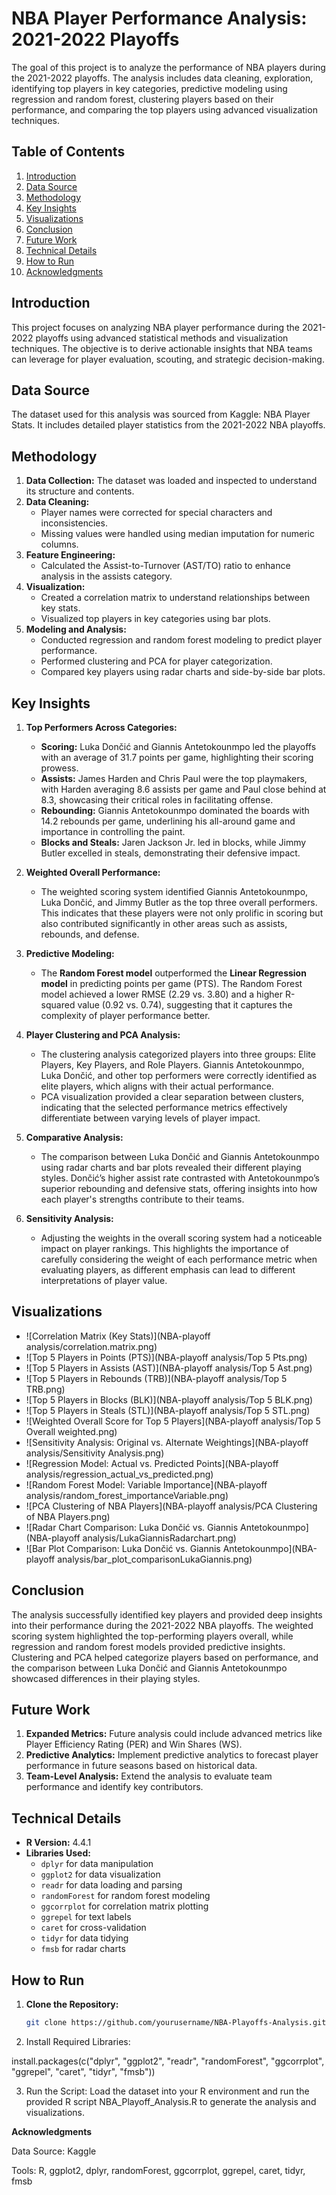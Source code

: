 # NBA Player Performance Analysis: 2021-2022 Playoffs

The goal of this project is to analyze the performance of NBA players during the 2021-2022 playoffs. The analysis includes data cleaning, exploration, identifying top players in key categories, predictive modeling using regression and random forest, clustering players based on their performance, and comparing the top players using advanced visualization techniques.

## Table of Contents

1. [Introduction](#introduction)
2. [Data Source](#data-source)
3. [Methodology](#methodology)
4. [Key Insights](#key-insights)
5. [Visualizations](#visualizations)
6. [Conclusion](#conclusion)
7. [Future Work](#future-work)
8. [Technical Details](#technical-details)
9. [How to Run](#how-to-run)
10. [Acknowledgments](#acknowledgments)

## Introduction

This project focuses on analyzing NBA player performance during the 2021-2022 playoffs using advanced statistical methods and visualization techniques. The objective is to derive actionable insights that NBA teams can leverage for player evaluation, scouting, and strategic decision-making.

## Data Source

The dataset used for this analysis was sourced from Kaggle: NBA Player Stats. It includes detailed player statistics from the 2021-2022 NBA playoffs.

## Methodology

1. **Data Collection:** The dataset was loaded and inspected to understand its structure and contents.
2. **Data Cleaning:**
   - Player names were corrected for special characters and inconsistencies.
   - Missing values were handled using median imputation for numeric columns.
3. **Feature Engineering:**
   - Calculated the Assist-to-Turnover (AST/TO) ratio to enhance analysis in the assists category.
4. **Visualization:**
   - Created a correlation matrix to understand relationships between key stats.
   - Visualized top players in key categories using bar plots.
5. **Modeling and Analysis:**
   - Conducted regression and random forest modeling to predict player performance.
   - Performed clustering and PCA for player categorization.
   - Compared key players using radar charts and side-by-side bar plots.

## Key Insights

1. **Top Performers Across Categories:**
   - **Scoring:** Luka Dončić and Giannis Antetokounmpo led the playoffs with an average of 31.7 points per game, highlighting their scoring prowess.
   - **Assists:** James Harden and Chris Paul were the top playmakers, with Harden averaging 8.6 assists per game and Paul close behind at 8.3, showcasing their critical roles in facilitating offense.
   - **Rebounding:** Giannis Antetokounmpo dominated the boards with 14.2 rebounds per game, underlining his all-around game and importance in controlling the paint.
   - **Blocks and Steals:** Jaren Jackson Jr. led in blocks, while Jimmy Butler excelled in steals, demonstrating their defensive impact.

2. **Weighted Overall Performance:**
   - The weighted scoring system identified Giannis Antetokounmpo, Luka Dončić, and Jimmy Butler as the top three overall performers. This indicates that these players were not only prolific in scoring but also contributed significantly in other areas such as assists, rebounds, and defense.

3. **Predictive Modeling:**
   - The **Random Forest model** outperformed the **Linear Regression model** in predicting points per game (PTS). The Random Forest model achieved a lower RMSE (2.29 vs. 3.80) and a higher R-squared value (0.92 vs. 0.74), suggesting that it captures the complexity of player performance better.

4. **Player Clustering and PCA Analysis:**
   - The clustering analysis categorized players into three groups: Elite Players, Key Players, and Role Players. Giannis Antetokounmpo, Luka Dončić, and other top performers were correctly identified as elite players, which aligns with their actual performance.
   - PCA visualization provided a clear separation between clusters, indicating that the selected performance metrics effectively differentiate between varying levels of player impact.

5. **Comparative Analysis:**
   - The comparison between Luka Dončić and Giannis Antetokounmpo using radar charts and bar plots revealed their different playing styles. Dončić’s higher assist rate contrasted with Antetokounmpo’s superior rebounding and defensive stats, offering insights into how each player's strengths contribute to their teams.

6. **Sensitivity Analysis:**
   - Adjusting the weights in the overall scoring system had a noticeable impact on player rankings. This highlights the importance of carefully considering the weight of each performance metric when evaluating players, as different emphasis can lead to different interpretations of player value.

## Visualizations

- ![Correlation Matrix (Key Stats)](NBA-playoff analysis/correlation.matrix.png)
- ![Top 5 Players in Points (PTS)](NBA-playoff analysis/Top 5 Pts.png)
- ![Top 5 Players in Assists (AST)](NBA-playoff analysis/Top 5 Ast.png)
- ![Top 5 Players in Rebounds (TRB)](NBA-playoff analysis/Top 5 TRB.png)
- ![Top 5 Players in Blocks (BLK)](NBA-playoff analysis/Top 5 BLK.png)
- ![Top 5 Players in Steals (STL)](NBA-playoff analysis/Top 5 STL.png)
- ![Weighted Overall Score for Top 5 Players](NBA-playoff analysis/Top 5 Overall weighted.png)
- ![Sensitivity Analysis: Original vs. Alternate Weightings](NBA-playoff analysis/Sensitivity Analysis.png)
- ![Regression Model: Actual vs. Predicted Points](NBA-playoff analysis/regression_actual_vs_predicted.png)
- ![Random Forest Model: Variable Importance](NBA-playoff analysis/random_forest_importanceVariable.png)
- ![PCA Clustering of NBA Players](NBA-playoff analysis/PCA Clustering of NBA Players.png)
- ![Radar Chart Comparison: Luka Dončić vs. Giannis Antetokounmpo](NBA-playoff analysis/LukaGiannisRadarchart.png)
- ![Bar Plot Comparison: Luka Dončić vs. Giannis Antetokounmpo](NBA-playoff analysis/bar_plot_comparisonLukaGiannis.png)

## Conclusion

The analysis successfully identified key players and provided deep insights into their performance during the 2021-2022 NBA playoffs. The weighted scoring system highlighted the top-performing players overall, while regression and random forest models provided predictive insights. Clustering and PCA helped categorize players based on performance, and the comparison between Luka Dončić and Giannis Antetokounmpo showcased differences in their playing styles.

## Future Work

1. **Expanded Metrics:** Future analysis could include advanced metrics like Player Efficiency Rating (PER) and Win Shares (WS).
2. **Predictive Analytics:** Implement predictive analytics to forecast player performance in future seasons based on historical data.
3. **Team-Level Analysis:** Extend the analysis to evaluate team performance and identify key contributors.

## Technical Details

- **R Version:** 4.4.1
- **Libraries Used:**
  - `dplyr` for data manipulation
  - `ggplot2` for data visualization
  - `readr` for data loading and parsing
  - `randomForest` for random forest modeling
  - `ggcorrplot` for correlation matrix plotting
  - `ggrepel` for text labels
  - `caret` for cross-validation
  - `tidyr` for data tidying
  - `fmsb` for radar charts

## How to Run

1. **Clone the Repository:**
   ```bash
   git clone https://github.com/yourusername/NBA-Playoffs-Analysis.git

2. Install Required Libraries:

install.packages(c("dplyr", "ggplot2", "readr", "randomForest", "ggcorrplot", "ggrepel", "caret", "tidyr", "fmsb"))

3. Run the Script:
Load the dataset into your R environment and run the provided R script NBA_Playoff_Analysis.R to generate the analysis and visualizations.

**Acknowledgments**

Data Source: Kaggle

Tools: R, ggplot2, dplyr, randomForest, ggcorrplot, ggrepel, caret, tidyr, fmsb

 

 

 





 
